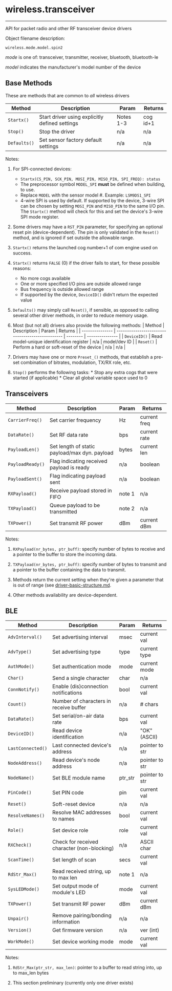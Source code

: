 # wireless.transceiver
----------------------

API for packet radio and other RF transceiver device drivers

Object filename description:

`wireless.mode.model.spin2`

_mode_ is one of: transceiver, transmitter, receiver, bluetooth, bluetooth-le

_model_ indicates the manufacturer's model number of the device

## Base Methods

These are methods that are common to _all_ wireless drivers

| Method          | Description                                      | Param     | Returns        |
| --------------- | ------------------------------------------------ | --------- | -------------- |
| `Startx()`      | Start driver using explicitly defined settings   | Notes 1-3 | cog id+1       |
| `Stop()`        | Stop the driver                                  | n/a       | n/a            |
| `Defaults()`    | Set sensor factory default settings              | n/a       | n/a            |

Notes:

1. For SPI-connected devices:
	* `Startx(CS_PIN, SCK_PIN, MOSI_PIN, MISO_PIN, SPI_FREQ): status`
	* The preprocessor symbol `MODEL_SPI` __must__ be defined when building, to use.
	* Replace `MODEL` with the sensor model #. Example: `LSM9DS1_SPI`
	* 4-wire SPI is used by default. If supported by the device,
3-wire SPI can be chosen by setting `MOSI_PIN` and `MISO_PIN` to the same I/O pin.
The `Startx()` method will check for this and set the device's 3-wire SPI mode register.

2. Some drivers may have a `RST_PIN` parameter, for specifying an optional reset pin
(device-dependent). The pin is only validated in the `Reset()` method, and is ignored if set
outside the allowable range.

3. `Startx()` returns the launched cog number+1 of com engine used on success.

4. `Startx()` returns `FALSE` (0) if the driver fails to start, for these possible reasons:
	* No more cogs available
	* One or more specified I/O pins are outside allowed range
	* Bus frequency is outside allowed range
	* If supported by the device, `DeviceID()` didn't return the expected value

5. `Defaults()` may simply call `Reset()`, if sensible, as opposed to calling several other driver
methods, in order to reduce memory usage.

6. Most (but not all) drivers also provide the following methods:
| Method          | Description                                      | Param    | Returns         |
| --------------- | ------------------------------------------------ | -------- | --------------- |
| `DeviceID()`    | Read model-unique identification register        | n/a      | model/dev ID    |
| `Reset()`       | Perform a hard or soft-reset of the device       | n/a      | n/a             |

7. Drivers may have one or more `Preset_()` methods, that establish a pre-set combination of
bitrates, modulation, TX/RX role, etc.

8. `Stop()` performs the following tasks:
        * Stop any extra cogs that were started (if applicable)
        * Clear all global variable space used to 0

## Transceivers

| Method          | Description                                      | Param    | Returns         |
| --------------- | ------------------------------------------------ | -------- | --------------- |
| `CarrierFreq()` | Set carrier frequency        		     | Hz       | current freq    |
| `DataRate()`	  | Set RF data rate                                 | bps      | current rate    |
| `PayloadLen()`  | Set length of static payload/max dyn. payload    | bytes    | current len     |
| `PayloadReady()`| Flag indicating received payload is ready        | n/a      | boolean         |
| `PayloadSent()` | Flag indicating payload sent                     | n/a      | boolean         |
| `RXPayload()`   | Receive payload stored in FIFO                   | note 1   | n/a             |
| `TXPayload()`   | Queue payload to be transmitted                  | note 2   | n/a             |
| `TXPower()`     | Set transmit RF power                            | dBm      | current dBm     |

Notes:

1. `RXPayload(nr_bytes, ptr_buff)`: specify number of bytes to receive and a pointer to the buffer
to store the incoming data.

2. `TXPayload(nr_bytes, ptr_buff)`: specify number of bytes to transmit and a pointer to the buffer
containing the data to transmit.

3. Methods return the current setting when they're given a parameter that is out of range
(see [driver-basic-structure.md](driver-basic-structure.md).

4. Other methods availability are device-dependent.



## BLE

| Method          | Description                                      | Param    | Returns         |
| --------------- | ------------------------------------------------ | -------- | --------------- |
| `AdvInterval()` | Set advertising interval                         | msec     | current val     |
| `AdvType()`     | Set advertising type                             | type     | current type    |
| `AuthMode()`    | Set authentication mode                          | mode     | current mode    |
| `Char()`        | Send a single character                          | char     | n/a             |
| `ConnNotify()`  | Enable (dis)connection notifications             | bool     | current val     |
| `Count()`       | Number of characters in receive buffer           | n/a      | # chars         |
| `DataRate()`    | Set serial/on-air data rate                      | bps      | current val     |
| `DeviceID()`    | Read device identification                       | n/a      | "OK" (ASCII)    |
| `LastConnected()`| Last connected device's address                 | n/a      | pointer to str  |
| `NodeAddress()`  | Read device's node address                      | n/a      | pointer to str  |
| `NodeName()`     | Set BLE module name                             | ptr_str  | pointer to str  |
| `PinCode()`      | Set PIN code                                    | pin      | current val     |
| `Reset()`        | Soft-reset device                               | n/a      | n/a             |
| `ResolveNames()` | Resolve MAC addresses to names                  | bool     | current val     |
| `Role()`         | Set device role                                 | role     | current val     |
| `RXCheck()`      | Check for received character (non-blocking)     | n/a      | ASCII char      |
| `ScanTime()`     | Set length of scan                              | secs     | current val     |
| `RdStr_Max()`    | Read received string, up to max len             | note 1   | n/a             |
| `SysLEDMode()`   | Set output mode of module's LED                 | mode     | current val     |
| `TXPower()`      | Set transmit RF power                           | dBm      | current dBm     |
| `Unpair()`       | Remove pairing/bonding information              | n/a      | n/a             |
| `Version()`      | Get firmware version                            | n/a      | ver (int)       |
| `WorkMode()`     | Set device working mode                         | mode     | current val     |

Notes:

1. `RdStr_Max(ptr_str, max_len)`: pointer to a buffer to read string into, up to max_len bytes

2. This section preliminary (currently only one driver exists)

